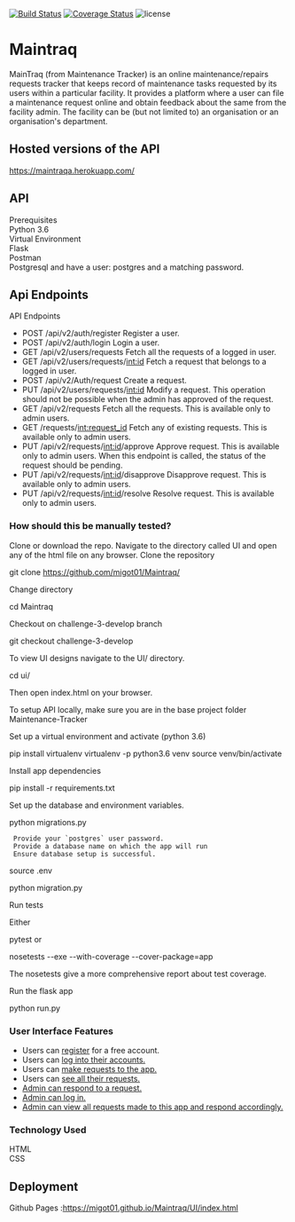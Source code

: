 [![Build Status](https://travis-ci.org/migot01/Maintraq.svg?branch=master)](https://travis-ci.org/migot01/Maintraq)
[![Coverage Status](https://coveralls.io/repos/github/migot01/Maintraq/badge.svg?branch=master)](https://coveralls.io/github/migot01/Maintraq?branch=master)
![license](https://img.shields.io/github/license/mashape/apistatus.svg)

# Maintraq
MainTraq (from Maintenance Tracker) is an online maintenance/repairs requests tracker that keeps record of maintenance tasks requested by its users within a particular facility. It provides a platform where a user can file a maintenance request online and obtain feedback about the same from the facility admin. The facility can be (but not limited to) an organisation or an organisation's department.

## Hosted versions of the API

https://maintraqa.herokuapp.com/

## API  
Prerequisites  
Python 3.6  
Virtual Environment  
Flask  
Postman  
Postgresql and have a user: postgres and a matching password.
 
## Api Endpoints  
API Endpoints
  
* POST	/api/v2/auth/register	Register a user.  
* POST	/api/v2/auth/login	Login a user.  
* GET	/api/v2/users/requests	Fetch all the requests of a logged in user.  
* GET	/api/v2/users/requests/<int:id>	Fetch a request that belongs to a logged in user.  
* POST	/api/v2/Auth/request	Create a request.  
* PUT	/api/v2/users/requests/<int:id>	Modify a request. This operation should not be possible when the admin has approved of the request.  
* GET	/api/v2/requests	Fetch all the requests. This is available only to admin users.  
* GET	/requests/<int:request_id>	Fetch any of existing requests. This is available only to admin users.  
* PUT	/api/v2/requests/<int:id>/approve	Approve request. This is available only to admin users. When this endpoint is called, the status of the request should be pending.    
* PUT	/api/v2/requests/<int:id>/disapprove	Disapprove request. This is available only to admin users.  
* PUT	/api/v2/requests/<int:id>/resolve	Resolve request. This is available only to admin users.  



### How should this be manually tested?
Clone or download the repo. Navigate to the directory called UI and open any of the html file on any browser.
Clone the repository

git clone https://github.com/migot01/Maintraq/

Change directory

cd Maintraq

Checkout on challenge-3-develop branch

git checkout challenge-3-develop

To view UI designs navigate to the UI/ directory.

cd ui/

Then open index.html on your browser.

To setup API locally, make sure you are in the base project folder Maintenance-Tracker

Set up a virtual environment and activate (python 3.6)

pip install virtualenv virtualenv -p python3.6 venv source venv/bin/activate

Install app dependencies

pip install -r requirements.txt

Set up the database and environment variables.

python migrations.py

     Provide your `postgres` user password.
     Provide a database name on which the app will run
     Ensure database setup is successful.
source .env

python migration.py

Run tests

Either

pytest or

nosetests --exe --with-coverage --cover-package=app

The nosetests give a more comprehensive report about test coverage.

Run the flask app

python run.py

### User Interface Features  
* Users can [register](https://migot01.github.io/Maintraq/UI/register.html) for a free account.  
* Users can [log into their accounts.](https://migot01.github.io/Maintraq/UI/login.html)  
* Users can [make requests to the app.](https://migot01.github.io/Maintraq/UI/userrequest.html)  
* Users can [see all their requests.](https://migot01.github.io/Maintraq/UI/userrequest_list.html)   
* [Admin can respond to a request. ](https://migot01.github.io/Maintraq/UI/adminresponserequest.html) 
* [Admin can log in.](https://migot01.github.io/Maintraq/UI/login.html)  
* [Admin can view all requests made to this app and respond accordingly.](https://migot01.github.io/Maintraq/UI/adminpage.html)   

### Technology Used   
HTML  
CSS  
## Deployment  
Github Pages :https://migot01.github.io/Maintraq/UI/index.html


